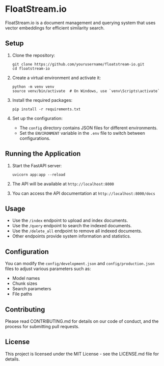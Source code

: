 # FloatStream.io

FloatStream.io is a document management and querying system that uses vector embeddings for efficient similarity search.

## Setup

1. Clone the repository:
   ```
   git clone https://github.com/yourusername/floatstream-io.git
   cd floatstream-io
   ```

2. Create a virtual environment and activate it:
   ```
   python -m venv venv
   source venv/bin/activate  # On Windows, use `venv\Scripts\activate`
   ```

3. Install the required packages:
   ```
   pip install -r requirements.txt
   ```

4. Set up the configuration:
   - The `config` directory contains JSON files for different environments.
   - Set the `ENVIRONMENT` variable in the `.env` file to switch between configurations.

## Running the Application

1. Start the FastAPI server:
   ```
   uvicorn app:app --reload
   ```

2. The API will be available at `http://localhost:8000`

3. You can access the API documentation at `http://localhost:8000/docs`

## Usage

- Use the `/index` endpoint to upload and index documents.
- Use the `/query` endpoint to search the indexed documents.
- Use the `/delete_all` endpoint to remove all indexed documents.
- Other endpoints provide system information and statistics.

## Configuration

You can modify the `config/development.json` and `config/production.json` files to adjust various parameters such as:

- Model names
- Chunk sizes
- Search parameters
- File paths

## Contributing

Please read CONTRIBUTING.md for details on our code of conduct, and the process for submitting pull requests.

## License

This project is licensed under the MIT License - see the LICENSE.md file for details.